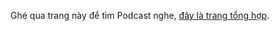 Ghé qua trang này để tìm Podcast nghe, [đây là trang tổng hợp](https://docs.google.com/spreadsheets/d/17P2dBQHnBnHcG3ua_24IO6sP9RDC-5b3WHV9Ri2N5qU/edit#gid=0).
